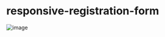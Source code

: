 # responsive-registration-form

![image](https://user-images.githubusercontent.com/116281445/198850651-b514219a-4ae1-41ea-a710-3498ed338b44.png)
